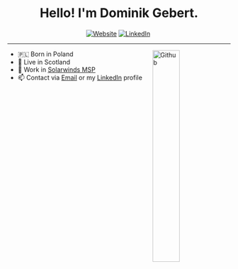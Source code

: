 <h1 align="center">Hello! I'm Dominik Gebert.</h1> 
 
<!--
  <img src="https://github.com/TheDudeThatCode/TheDudeThatCode/blob/master/Assets/Developer.gif" width="50px">
 -->
 
<p align="center">
<a align="center" href="https://twitter.com/dominikgebert/"><img align="center"  alt="Website" src="https://img.shields.io/badge/-Twitter-222222?style=flat-square&logo=twitter&logoColor=white&link=https://twitter.com/dominikgebert/"></a> <a href="https://www.linkedin.com/in/dominikgebert/" align="center" ><img align="center"  alt="LinkedIn" src="https://img.shields.io/badge/-LinkedIn-222222?style=flat-square&logo=Linkedin&logoColor=white&link=https://www.linkedin.com/in/dominikgebert/"></a> <a href="https://github.com/gebertdominik/" align="center" ><img align="center"  alt="" src="https://visitor-badge.laobi.icu/badge?page_id=gebertdominik.gebertdominik"></a></p>


 
---

<a href="https://www.gebert.pl/"><img width="35%" align="right" alt="Github" src="https://user-images.githubusercontent.com/48678280/88862734-4903af80-d201-11ea-968b-9c939d88a37c.gif" /></a>


- 🇵🇱 Born in Poland
- 🏴󠁧󠁢󠁳󠁣󠁴󠁿 Live in Scotland 
- 💼 Work in [Solarwinds MSP](https://www.solarwindsmsp.com/)
- 📫 Contact via <a href = "mailto: dgebert91@gmail.com">Email</a> or my <a href="https://www.linkedin.com/in/dominikgebert/">LinkedIn</a> profile



<!-- 
- If you have questions, or you have a project I'm available for freelancing and also I'm looking for a new opportunities,
you can always contact me at: <br>
   Email: abdelrahmanbayoumi1@gmail.com <br> 
   <a href="https://www.linkedin.com/in/abdelrahman-bayoumi/">LinkedIn</a> | Twitter <a href="https://twitter.com/Abdelrahman_B1">@Abdelrahman_B1</a>
<details align="center">
  <summary> <b> Things to know about me! </b> <i>(click to expand!)</i> </summary>
  <div>
    <img align='right' src="https://github-readme-stats.vercel.app/api?username=gebertdominik&show_icons=true&count_private=true&hide=contribs,issues&hide_border=true">
   
### Languages and Tools:  

<code><img width="10%" src="https://www.vectorlogo.zone/logos/java/java-ar21.svg"></code>
<code><img width="10%" src="https://www.vectorlogo.zone/logos/mysql/mysql-ar21.svg"></code>
<code><img width="10%" src="https://www.vectorlogo.zone/logos/sqlite/sqlite-ar21.svg"></code>
<br><br>
<code><img width="10%" src="https://www.vectorlogo.zone/logos/javascript/javascript-ar21.svg"></code>
<code><img width="10%" src="https://www.vectorlogo.zone/logos/nodejs/nodejs-ar21.svg"></code>
<code><img width="10%" src="https://www.vectorlogo.zone/logos/mongodb/mongodb-ar21.svg"></code>
<br><br>
   </div>
</details>

-->

